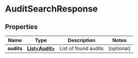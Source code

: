 
# AuditSearchResponse

## Properties
Name | Type | Description | Notes
------------ | ------------- | ------------- | -------------
**audits** | [**List&lt;Audit&gt;**](Audit.md) | List of found audits |  [optional]



